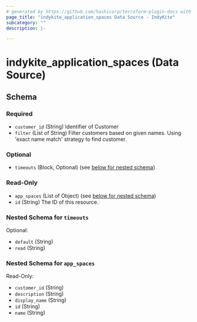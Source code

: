```yaml
---
# generated by https://github.com/hashicorp/terraform-plugin-docs with custom templates
page_title: "indykite_application_spaces Data Source - IndyKite"
subcategory: ""
description: |-

---
```


# indykite_application_spaces (Data Source)

<!-- schema generated by tfplugindocs -->
## Schema

### Required

- `customer_id` (String) Identifier of Customer
- `filter` (List of String) Filter customers based on given names. Using 'exact name match' strategy to find customer.

### Optional

- `timeouts` (Block, Optional) (see [below for nested schema](#nested-schema-for-timeouts))

### Read-Only

- `app_spaces` (List of Object) (see [below for nested schema](#nested-schema-for-app_spaces))
- `id` (String) The ID of this resource.

### Nested Schema for `timeouts`

Optional:

- `default` (String)
- `read` (String)

### Nested Schema for `app_spaces`

Read-Only:

- `customer_id` (String)
- `description` (String)
- `display_name` (String)
- `id` (String)
- `name` (String)
